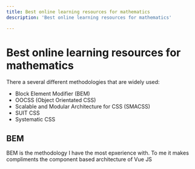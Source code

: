 ```yaml
---
title: Best online learning resources for mathematics
description: 'Best online learning resources for mathematics'

---
```


# Best online learning resources for mathematics

There a several different methodologies that are widely used:

 - Block Element Modifier (BEM)
 - OOCSS (Object Orientated CSS)
 - Scalable and Modular Architecture for CSS (SMACSS)
 - SUIT CSS
 - Systematic CSS



## BEM

BEM is the methodology I have the most epxerience with. To me it makes compliments the component
based architecture of Vue JS

